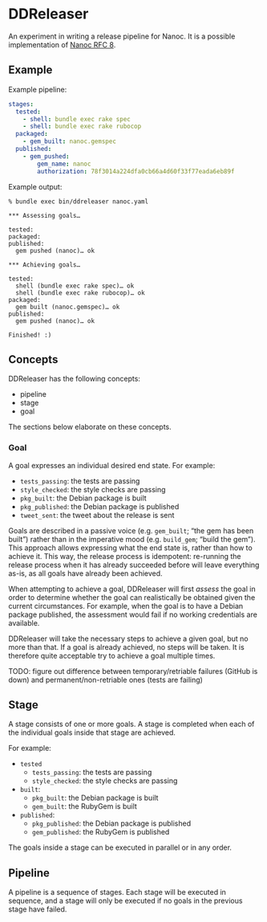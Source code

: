 # DDReleaser

An experiment in writing a release pipeline for Nanoc. It is a possible implementation of [Nanoc RFC 8](https://github.com/nanoc/rfcs/pull/8).

## Example

Example pipeline:

```yaml
stages:
  tested:
    - shell: bundle exec rake spec
    - shell: bundle exec rake rubocop
  packaged:
    - gem_built: nanoc.gemspec
  published:
    - gem_pushed:
        gem_name: nanoc
        authorization: 78f3014a224dfa0cb66a4d60f33f77eada6eb89f
```

Example output:

```
% bundle exec bin/ddreleaser nanoc.yaml
```

```
*** Assessing goals…

tested:
packaged:
published:
  gem pushed (nanoc)… ok

*** Achieving goals…

tested:
  shell (bundle exec rake spec)… ok
  shell (bundle exec rake rubocop)… ok
packaged:
  gem built (nanoc.gemspec)… ok
published:
  gem pushed (nanoc)… ok

Finished! :)
```

## Concepts

DDReleaser has the following concepts:

* pipeline
* stage
* goal

The sections below elaborate on these concepts.

### Goal

A goal expresses an individual desired end state. For example:

* `tests_passing`: the tests are passing
* `style_checked`: the style checks are passing
* `pkg_built`: the Debian package is built
* `pkg_published`: the Debian package is published
* `tweet_sent`: the tweet about the release is sent

Goals are described in a passive voice (e.g. `gem_built`; “the gem has been built”) rather than in the imperative mood (e.g. `build_gem`; “build the gem”). This approach allows expressing what the end state is, rather than how to achieve it. This way, the release process is idempotent: re-running the release process when it has already succeeded before will leave everything as-is, as all goals have already been achieved.

When attempting to achieve a goal, DDReleaser will first _assess_ the goal in order to determine whether the goal can realistically be obtained given the current circumstances. For example, when the goal is to have a Debian package published, the assessment would fail if no working credentials are available.

DDReleaser will take the necessary steps to achieve a given goal, but no more than that. If a goal is already achieved, no steps will be taken. It is therefore quite acceptable try to achieve a goal multiple times.

TODO: figure out difference between temporary/retriable failures (GitHub is down) and permanent/non-retriable ones (tests are failing)

## Stage

A stage consists of one or more goals. A stage is completed when each of the individual goals inside that stage are achieved.

For example:

* `tested`
  * `tests_passing`: the tests are passing
  * `style_checked`: the style checks are passing
* `built`:
  * `pkg_built`: the Debian package is built
  * `gem_built`: the RubyGem is built
* `published`:
  * `pkg_published`: the Debian package is published
  * `gem_published`: the RubyGem is published

The goals inside a stage can be executed in parallel or in any order.

## Pipeline

A pipeline is a sequence of stages. Each stage will be executed in sequence, and a stage will only be executed if no goals in the previous stage have failed.

